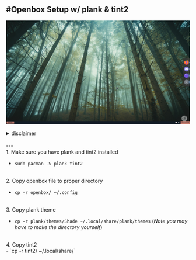 #Openbox Setup w/ plank & tint2
---
![openbox](/images/OPENBOX.png)
  
<details>
<summary>disclaimer</summary>
<br>
- The tint2rc is the same as `Repentance` in here- https://github.com/downthecrop/tint2-theme-collections
<br>
- The plank theme is shade from here- https://www.github.com/kennyh7279/plank-themes
</details>
<br>
---
<br>
1. Make sure you have plank and tint2 installed 
<br>

- `sudo pacman -S plank tint2`
<br>
2. Copy openbox file to proper directory 
<br>

- `cp -r openbox/ ~/.config`
<br>
3. Copy plank theme 
<br>

- `cp -r plank/themes/Shade ~/.local/share/plank/themes` (*Note you may have to make the directory yourself*)
<br>
4. Copy tint2
<br>
- `cp -r tint2/ ~/.local/share/`

